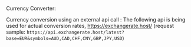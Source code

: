 Currency Converter:

Currency conversion using an external api call :
The following api is being used for actual conversion rates,  https://exchangerate.host/
(request sample: `https://api.exchangerate.host/latest?base=EUR&symbols=AUD,CAD,CHF,CNY,GBP,JPY,USD`)

